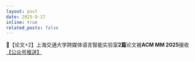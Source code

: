 ```yaml
---
layout: post
date: 2025-9-17
inline: true
related_posts: false
---
```

📃【论文+2】上海交通大学跨媒体语言智能实验室**2篇**论文被**ACM MM 2025**接收 <a href="https://mp.weixin.qq.com/s/dpiGaBvzHOEM9luNkbEi-Q"> 【公众号推送】</a>
